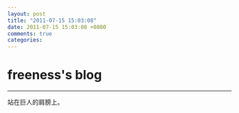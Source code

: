 ```yaml
---
layout: post
title: "2011-07-15 15:03:08"
date: 2011-07-15 15:03:08 +0800
comments: true
categories: 
---
```


# freeness's blog

----------

>
站在巨人的肩膀上。